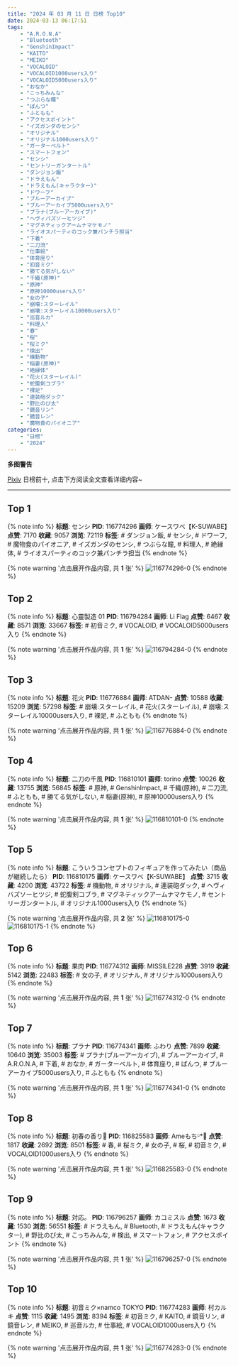 ```yaml
---
title: "2024 年 03 月 11 日 日榜 Top10"
date: 2024-03-13 06:17:51
tags:
    - "A.R.O.N.A"
    - "Bluetooth"
    - "GenshinImpact"
    - "KAITO"
    - "MEIKO"
    - "VOCALOID"
    - "VOCALOID1000users入り"
    - "VOCALOID5000users入り"
    - "おなか"
    - "こっちみんな"
    - "つぶらな瞳"
    - "ぱんつ"
    - "ふともも"
    - "アクセスポイント"
    - "イズガンダのセンシ"
    - "オリジナル"
    - "オリジナル1000users入り"
    - "ガーターベルト"
    - "スマートフォン"
    - "センシ"
    - "セントリーガンタートル"
    - "ダンジョン飯"
    - "ドラえもん"
    - "ドラえもん(キャラクター)"
    - "ドワーフ"
    - "ブルーアーカイブ"
    - "ブルーアーカイブ5000users入り"
    - "プラナ(ブルーアーカイブ)"
    - "ヘヴィバズソーヒツジ"
    - "マグネティックアームナマケモノ"
    - "ライオスパーティのコック兼パンチラ担当"
    - "下着"
    - "二刀流"
    - "仕事絵"
    - "体育座り"
    - "初音ミク"
    - "勝てる気がしない"
    - "千織(原神)"
    - "原神"
    - "原神10000users入り"
    - "女の子"
    - "崩壊:スターレイル"
    - "崩壊:スターレイル10000users入り"
    - "巡音ルカ"
    - "料理人"
    - "春"
    - "桜"
    - "桜ミク"
    - "検出"
    - "機動物"
    - "稲妻(原神)"
    - "絶縁体"
    - "花火(スターレイル)"
    - "蛇腹剣コブラ"
    - "裸足"
    - "連装砲ダック"
    - "野比のび太"
    - "鏡音リン"
    - "鏡音レン"
    - "魔物食のパイオニア"
categories:
    - "日榜"
    - "2024"
---
```


<i class="fa fa-triangle-exclamation"></i>**多图警告**<i class="fa fa-triangle-exclamation"></i>

[Pixiv](https://www.pixiv.net/) 日榜前十, 点击下方阅读全文查看详细内容~

<!-- more -->

---

## Top 1

{% note info %}
**标题**: センシ
**PID**: 116774296 **画师**: ケースワベ【K-SUWABE】
**点赞**: 7170 **收藏**: 9057 **浏览**: 72119
**标签**: # ダンジョン飯, # センシ, # ドワーフ, # 魔物食のパイオニア, # イズガンダのセンシ, # つぶらな瞳, # 料理人, # 絶縁体, # ライオスパーティのコック兼パンチラ担当
{% endnote %}

{% note warning '点击展开作品内容, 共 **1** 张' %}
![116774296-0](https://i.pixiv.re/img-original/img/2024/03/10/00/00/33/116774296_p0.jpg)
{% endnote %}

## Top 2

{% note info %}
**标题**: 心靈製造  01
**PID**: 116794284 **画师**: Li Flag
**点赞**: 6467 **收藏**: 8571 **浏览**: 33667
**标签**: # 初音ミク, # VOCALOID, # VOCALOID5000users入り
{% endnote %}

{% note warning '点击展开作品内容, 共 **1** 张' %}
![116794284-0](https://i.pixiv.re/img-original/img/2024/03/10/16/34/27/116794284_p0.jpg)
{% endnote %}

## Top 3

{% note info %}
**标题**: 花火
**PID**: 116776884 **画师**: ATDAN-
**点赞**: 10588 **收藏**: 15209 **浏览**: 57298
**标签**: # 崩壊:スターレイル, # 花火(スターレイル), # 崩壊:スターレイル10000users入り, # 裸足, # ふともも
{% endnote %}

{% note warning '点击展开作品内容, 共 **1** 张' %}
![116776884-0](https://i.pixiv.re/img-original/img/2024/03/10/01/09/39/116776884_p0.png)
{% endnote %}

## Top 4

{% note info %}
**标题**: 二刀の千風
**PID**: 116810101 **画师**: torino
**点赞**: 10026 **收藏**: 13755 **浏览**: 56845
**标签**: # 原神, # GenshinImpact, # 千織(原神), # 二刀流, # ふともも, # 勝てる気がしない, # 稲妻(原神), # 原神10000users入り
{% endnote %}

{% note warning '点击展开作品内容, 共 **1** 张' %}
![116810101-0](https://i.pixiv.re/img-original/img/2024/03/11/00/00/25/116810101_p0.jpg)
{% endnote %}

## Top 5

{% note info %}
**标题**: こういうコンセプトのフィギュアを作ってみたい（商品が継続したら）
**PID**: 116810175 **画师**: ケースワベ【K-SUWABE】
**点赞**: 3715 **收藏**: 4200 **浏览**: 43722
**标签**: # 機動物, # オリジナル, # 連装砲ダック, # ヘヴィバズソーヒツジ, # 蛇腹剣コブラ, # マグネティックアームナマケモノ, # セントリーガンタートル, # オリジナル1000users入り
{% endnote %}

{% note warning '点击展开作品内容, 共 **2** 张' %}
![116810175-0](https://i.pixiv.re/img-original/img/2024/03/11/00/00/44/116810175_p0.jpg)
![116810175-1](https://i.pixiv.re/img-original/img/2024/03/11/00/00/44/116810175_p1.jpg)
{% endnote %}

## Top 6

{% note info %}
**标题**: 果肉
**PID**: 116774312 **画师**: MISSILE228
**点赞**: 3919 **收藏**: 5142 **浏览**: 22483
**标签**: # 女の子, # オリジナル, # オリジナル1000users入り
{% endnote %}

{% note warning '点击展开作品内容, 共 **1** 张' %}
![116774312-0](https://i.pixiv.re/img-original/img/2024/03/10/00/00/36/116774312_p0.jpg)
{% endnote %}

## Top 7

{% note info %}
**标题**: プラナ
**PID**: 116774341 **画师**: ふわり
**点赞**: 7899 **收藏**: 10640 **浏览**: 35003
**标签**: # プラナ(ブルーアーカイブ), # ブルーアーカイブ, # A.R.O.N.A, # 下着, # おなか, # ガーターベルト, # 体育座り, # ぱんつ, # ブルーアーカイブ5000users入り, # ふともも
{% endnote %}

{% note warning '点击展开作品内容, 共 **1** 张' %}
![116774341-0](https://i.pixiv.re/img-original/img/2024/03/10/00/00/45/116774341_p0.jpg)
{% endnote %}

## Top 8

{% note info %}
**标题**: 初春の香り🌸
**PID**: 116825583 **画师**: Ameもちᵕ̈*🍭
**点赞**: 1817 **收藏**: 2692 **浏览**: 8501
**标签**: # 春, # 桜ミク, # 女の子, # 桜, # 初音ミク, # VOCALOID1000users入り
{% endnote %}

{% note warning '点击展开作品内容, 共 **1** 张' %}
![116825583-0](https://i.pixiv.re/img-original/img/2024/03/11/16/41/54/116825583_p0.jpg)
{% endnote %}

## Top 9

{% note info %}
**标题**: 対応。
**PID**: 116796257 **画师**: カコミスル
**点赞**: 1673 **收藏**: 1530 **浏览**: 56551
**标签**: # ドラえもん, # Bluetooth, # ドラえもん(キャラクター), # 野比のび太, # こっちみんな, # 検出, # スマートフォン, # アクセスポイント
{% endnote %}

{% note warning '点击展开作品内容, 共 **1** 张' %}
![116796257-0](https://i.pixiv.re/img-original/img/2024/03/10/17/46/11/116796257_p0.jpg)
{% endnote %}

## Top 10

{% note info %}
**标题**: 初音ミク×namco TOKYO
**PID**: 116774283 **画师**: 村カルキ
**点赞**: 1115 **收藏**: 1495 **浏览**: 8394
**标签**: # 初音ミク, # KAITO, # 鏡音リン, # 鏡音レン, # MEIKO, # 巡音ルカ, # 仕事絵, # VOCALOID1000users入り
{% endnote %}

{% note warning '点击展开作品内容, 共 **1** 张' %}
![116774283-0](https://i.pixiv.re/img-original/img/2024/03/10/00/00/31/116774283_p0.jpg)
{% endnote %}
